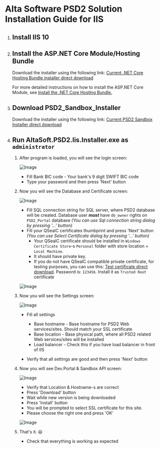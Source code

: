 # Alta Software PSD2 Solution Installation Guide for IIS

1. ## Install IIS 10

1. ## Install the ASP.NET Core Module/Hosting Bundle

    Download the installer using the following link:
    [Current .NET Core Hosting Bundle installer direct download](https://dotnet.microsoft.com/permalink/dotnetcore-current-windows-runtime-bundle-installer)

    For more detailed instructions on how to install the ASP.NET Core Module, see [Install the .NET Core Hosting Bundle.](https://docs.microsoft.com/en-us/aspnet/core/host-and-deploy/iis/hosting-bundle?view=aspnetcore-5.0)

1. ## Download PSD2_Sandbox_Installer
    Download the installer using the following link: 
    [Current PSD2 Sandbox Installer direct download](https://psd2files.altasoft.ge/PSD2_Sandbox_Installer.zip)
    
1. ## Run AltaSoft.PSD2.Iis.Installer.exe as ```administrator```

    1.  After program is loaded, you will see the login screen:

        ![Image](../main/Images/Installer-login.png)

        * Fill Bank BIC code - Your bank's 9 digit SWIFT BIC code
        * Type your password and then press 'Next' button

    1.  Now you will see the Database and Certificate screen:

        ![Image](../main/Images/Installer-sql.png)

        * Fill SQL connection string for SQL server, where PSD2 database will be created. Database user ***must*** have ```db_owner``` rights on ```PSD2_Portal``` database *(You can use Sql connection string dialog by pressing '...' button)*
        * Fill your QSealC certificates thumbprint and press 'Next' button *(You can use Select Certificate dialog by pressing '...' button)*
            * Your QSealC certificate should be installed in ```Windows Certificate Store```-s ```Personal``` folder  with store location = ```Local Machine```. 
            * It should have private key.
            * If you do not have QSealC compatible private certificate, for testing purposes, you can use this: [Test certificate direct download](https://psd2files.altasoft.ge/alta_aspsp_QsealC.zip). Password is: ```123456```. Install it as ```Trusted Root``` certificate

        ![Image](../main/Images/Installer-sql-dialog.png)

    1.  Now you will see the Settings  screen:

        ![Image](../main/Images/Installer-settings.png)

        * Fill all settings
            
            * Base hostname - Base hostname for PSD2 Web services/sites. Should match your SSL certificate
            * Base location - Base physical path, where all PSD2 related Web services/sites will be installed
            * Load balancer - Check this if you have load balancer in front of IIS
       
        * Verify that all settings are good and then press 'Next' button

    1.  Now you will see Dev.Portal & Sandbox API screen:

         ![Image](../main/Images/Installer-sandbox.png)

        * Verify that Location & Hostname-s are correct
        * Press 'Download' button
        * Wait while new version is being downloaded
        * Press 'Install' button
        * You will be prompted to select SSL certificate for this site. 
        * Please choose the right one and press 'OK'

        ![Image](../main/Images/Installer-ssl-cert.png)

    1.  That's it. :smiley:
        * Check that everything is working as expected
